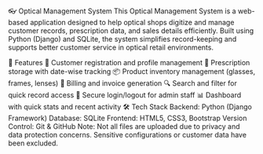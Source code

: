 👓 Optical Management System
This Optical Management System is a web-based application designed to help optical shops digitize and manage customer records, prescription data, and sales details efficiently. Built using Python (Django) and SQLite, the system simplifies record-keeping and supports better customer service in optical retail environments.

🚀 Features
👤 Customer registration and profile management
📝 Prescription storage with date-wise tracking
📦 Product inventory management (glasses, frames, lenses)
🧾 Billing and invoice generation
🔍 Search and filter for quick record access
🔐 Secure login/logout for admin staff
📊 Dashboard with quick stats and recent activity
🛠 Tech Stack
Backend: Python (Django Framework)
Database: SQLite
Frontend: HTML5, CSS3, Bootstrap
Version Control: Git & GitHub
Note: Not all files are uploaded due to privacy and data protection concerns. Sensitive configurations or customer data have been excluded.
